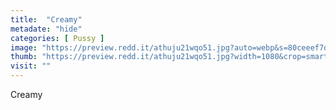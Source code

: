 ```yaml
---
title:  "Creamy"
metadate: "hide"
categories: [ Pussy ]
image: "https://preview.redd.it/athuju21wqo51.jpg?auto=webp&s=80ceeef7df650fc131594dcbe098ade24944a105"
thumb: "https://preview.redd.it/athuju21wqo51.jpg?width=1080&crop=smart&auto=webp&s=fa99ceb2bfa9818e00ef54d375fd96f6e4bc482a"
visit: ""
---
```

Creamy
